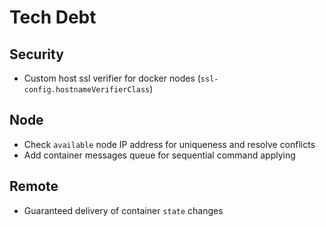 # Tech Debt

## Security

* Custom host ssl verifier for docker nodes (`ssl-config.hostnameVerifierClass`)

## Node

* Check `available` node IP address for uniqueness and resolve conflicts
* Add container messages queue for sequential command applying

## Remote

* Guaranteed delivery of container `state` changes
